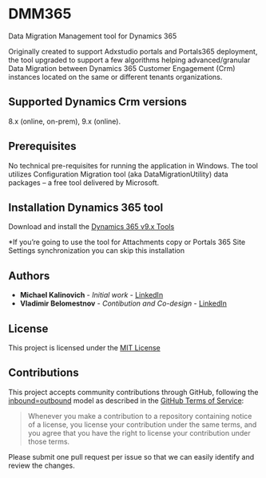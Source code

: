 # DMM365
Data Migration Management tool for Dynamics 365

Originally created to support Adxstudio portals and Portals365 deployment, the tool upgraded to support a few algorithms helping  advanced/granular Data Migration  between Dynamics 365 Customer Engagement (Crm) instances located on the same or different tenants organizations.


## Supported Dynamics Crm versions

8.x (online, on-prem), 9.x (online).

## Prerequisites

No technical pre-requisites for running the application in Windows.
The tool utilizes Configuration Migration tool (aka DataMigrationUtility) data 
packages – a free tool delivered by Microsoft.

## Installation Dynamics 365 tool

Download and install the [Dynamics 365 v9.x Tools](https://docs.microsoft.com/en-us/dynamics365/customer-engagement/developer/download-tools-nuget)
    
 *If you’re going to use the tool for Attachments copy or Portals 365 Site Settings synchronization you can skip this installation
    
## Authors

* **Michael Kalinovich** - *Initial work* - [LinkedIn](https://www.linkedin.com/in/michael-kalinovich-b6743a23/)
* **Vladimir Belomestnov** - *Contibution and Co-design* - [LinkedIn](https://www.linkedin.com/in/albiloca/)

## License

This project is licensed under the [MIT License](https://opensource.org/licenses/MIT) 

## Contributions

This project accepts community contributions through GitHub, following the [inbound=outbound](https://opensource.guide/legal/#does-my-project-need-an-additional-contributor-agreement) model as described in the [GitHub Terms of Service](https://help.github.com/articles/github-terms-of-service/#6-contributions-under-repository-license):

> Whenever you make a contribution to a repository containing notice of a license, 
    you license your contribution under the same terms, and you agree that you have 
    the right to license your contribution under those terms.

Please submit one pull request per issue so that we can easily identify and review the changes.



